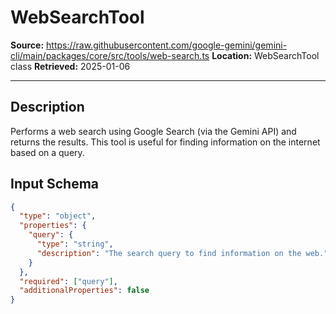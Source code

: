 # WebSearchTool

**Source:** https://raw.githubusercontent.com/google-gemini/gemini-cli/main/packages/core/src/tools/web-search.ts
**Location:** WebSearchTool class
**Retrieved:** 2025-01-06

---

## Description

Performs a web search using Google Search (via the Gemini API) and returns the results. This tool is useful for finding information on the internet based on a query.

## Input Schema

```json
{
  "type": "object",
  "properties": {
    "query": {
      "type": "string",
      "description": "The search query to find information on the web."
    }
  },
  "required": ["query"],
  "additionalProperties": false
}
```